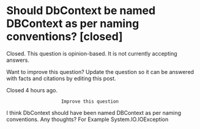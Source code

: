 
# Should DbContext be named DBContext as per naming conventions? [closed]







Closed. This question is opinion-based. It is not currently accepting answers.
                        
                    










Want to improve this question? Update the question so it can be answered with facts and citations by editing this post.


Closed 4 hours ago.







                        Improve this question
                    



I think DbContext should have been named DBContext as per naming conventions. Any thoughts?
For Example System.IO.IOException

        